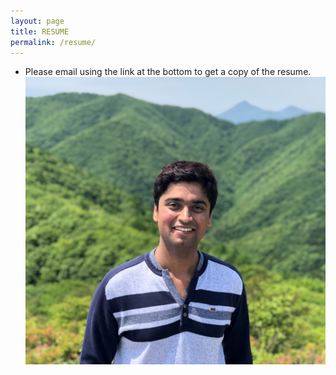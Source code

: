```yaml
---
layout: page
title: RESUME
permalink: /resume/
---
```


* Please email using the link at the bottom to get a copy of the resume.
<a href="generalization_nn.pdf" type="application/pdf" class="image fit"> <img src="hitarth.jpg" alt=""> </a>
